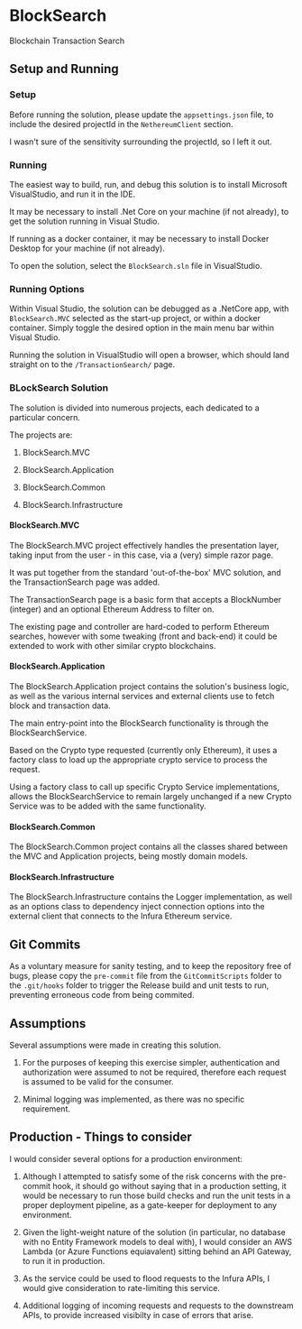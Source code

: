 # BlockSearch
Blockchain Transaction Search

## Setup and Running

### Setup
Before running the solution, please update the ``appsettings.json`` file, to include the desired projectId in the ``NethereumClient`` section.

I wasn't sure of the sensitivity surrounding the projectId, so I left it out.


### Running
The easiest way to build, run, and debug this solution is to install Microsoft VisualStudio, and run it in the IDE.

It may be necessary to install .Net Core on your machine (if not already), to get the solution running in Visual Studio.

If running as a docker container, it may be necessary to install Docker Desktop for your machine (if not already).

To open the solution, select the ``BlockSearch.sln`` file in VisualStudio.


### Running Options
Within Visual Studio, the solution can be debugged as a .NetCore app, with ``BlockSearch.MVC`` selected as the start-up project, or within a docker container. Simply toggle the desired option in the main menu bar within Visual Studio.

Running the solution in VisualStudio will open a browser, which should land straight on to the ``/TransactionSearch/`` page. 

### BLockSearch Solution

The solution is divided into numerous projects, each dedicated to a particular concern.

The projects are: 

1. BlockSearch.MVC

2. BlockSearch.Application

3. BlockSearch.Common

4. BlockSearch.Infrastructure


#### BlockSearch.MVC

The BlockSearch.MVC project effectively handles the presentation layer, taking input from the user - in this case, via a (very) simple razor page.

It was put together from the standard 'out-of-the-box' MVC solution, and the TransactionSearch page was added.

The TransactionSearch page is a basic form that accepts a BlockNumber (integer) and an optional Ethereum Address to filter on.

The existing page and controller are hard-coded to perform Ethereum searches, however with some tweaking (front and back-end) it could be extended to work with other similar crypto blockchains.


#### BlockSearch.Application

The BlockSearch.Application project contains the solution's business logic, as well as the various internal services and external clients use to fetch block and transaction data.

The main entry-point into the BlockSearch functionality is through the BlockSearchService. 

Based on the Crypto type requested (currently only Ethereum), it uses a factory class to load up the appropriate crypto service to process the request.

Using a factory class to call up specific Crypto Service implementations, allows the BlockSearchService to remain largely unchanged if a new Crypto Service was to be added with the same functionality.


#### BlockSearch.Common

The BlockSearch.Common project contains all the classes shared between the MVC and Application projects, being mostly domain models.


#### BlockSearch.Infrastructure

The BlockSearch.Infrastructure contains the Logger implementation, as well as an options class to dependency inject connection options into the external client that connects to the Infura Ethereum service.


## Git Commits
As a voluntary measure for sanity testing, and to keep the repository free of bugs, please copy the ``pre-commit`` file from the ``GitCommitScripts`` folder to the ``.git/hooks`` folder to trigger the Release build and unit tests to run, preventing erroneous code from being commited.


## Assumptions
Several assumptions were made in creating this solution.

1. For the purposes of keeping this exercise simpler, authentication and authorization were assumed to not be required, therefore each request is assumed to be valid for the consumer.

2. Minimal logging was implemented, as there was no specific requirement.


## Production - Things to consider

I would consider several options for a production environment:

1. Although I attempted to satisfy some of the risk concerns with the pre-commit hook, it should go without saying that in a production setting, it would be necessary to run those build checks and run the unit tests in a proper deployment pipeline, as a gate-keeper for deployment to any environment. 

2. Given the light-weight nature of the solution (in particular, no database with no Entity Framework models to deal with), I would consider an AWS Lambda (or Azure Functions equiavalent) sitting behind an API Gateway, to run it in production.

3. As the service could be used to flood requests to the Infura APIs, I would give consideration to rate-limiting this service.

4. Additional logging of incoming requests and requests to the downstream APIs, to provide increased visibilty in case of errors that arise.